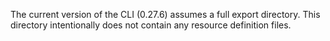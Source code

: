 The current version of the CLI (0.27.6) assumes a full export directory.
This directory intentionally does not contain any resource definition files.

